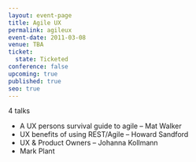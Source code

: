 ```yaml
---
layout: event-page
title: Agile UX
permalink: agileux
event-date: 2011-03-08
venue: TBA
ticket:
  state: Ticketed
conference: false
upcoming: true
published: true
seo: true
---
```

4 talks

* A UX persons survival guide to agile – Mat Walker
* UX benefits of using REST/Agile – Howard Sandford
* UX & Product Owners – Johanna Kollmann
* Mark Plant